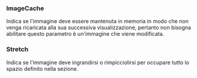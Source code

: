 ### **ImageCache**

Indica se l'immagine deve essere mantenuta in memoria in modo che non venga ricaricata alla sua successiva visualizzazione, pertanto non bisogna abilitare questo parametro è un'immagine che viene modificata.

### **Stretch**

Indica se l'immagine deve ingrandirsi o rimpicciolirsi per occupare tutto lo spazio definito nella sezione.


